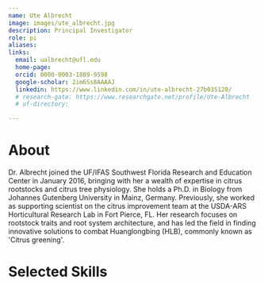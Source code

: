 ```yaml
---
name: Ute Albrecht
image: images/ute_albrecht.jpg
description: Principal Investigator
role: pi
aliases:
links:
  email: ualbrecht@ufl.edu
  home-page: 
  orcid: 0000-0003-1889-9598
  google-scholar: 2im6Ss8AAAAJ
  linkedin: https://www.linkedin.com/in/ute-albrecht-27b035120/
  # research-gate: https://www.researchgate.net/profile/Ute-Albrecht
  # uf-directory:

---
```

# About
Dr. Albrecht joined the UF/IFAS Southwest Florida Research and Education Center in January 2016, bringing with her a wealth of expertise in citrus rootstocks and citrus tree physiology. She holds a Ph.D. in Biology from Johannes Gutenberg University in Mainz, Germany. Previously, she worked as supporting scientist on the citrus improvement team at the USDA-ARS Horticultural Research Lab in Fort Pierce, FL. Her research focuses on rootstock traits and root system architecture, and has led the field in finding innovative solutions to combat Huanglongbing (HLB), commonly known as 'Citrus greening'.

# Selected Skills